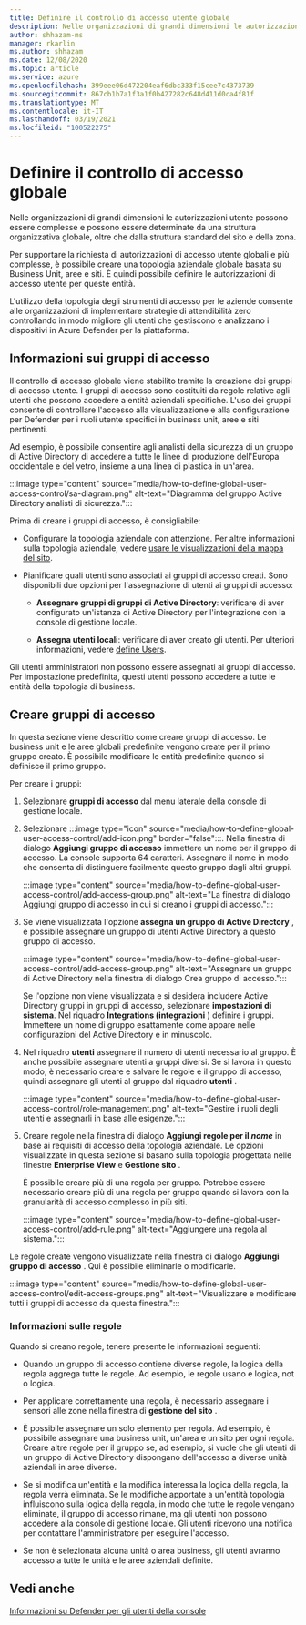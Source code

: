 ```yaml
---
title: Definire il controllo di accesso utente globale
description: Nelle organizzazioni di grandi dimensioni le autorizzazioni utente possono essere complesse e possono essere determinate da una struttura organizzativa globale, oltre che dalla struttura standard del sito e della zona.
author: shhazam-ms
manager: rkarlin
ms.author: shhazam
ms.date: 12/08/2020
ms.topic: article
ms.service: azure
ms.openlocfilehash: 399eee06d472204eaf6dbc333f15cee7c4373739
ms.sourcegitcommit: 867cb1b7a1f3a1f0b427282c648d411d0ca4f81f
ms.translationtype: MT
ms.contentlocale: it-IT
ms.lasthandoff: 03/19/2021
ms.locfileid: "100522275"
---
```

# <a name="define-global-access-control"></a>Definire il controllo di accesso globale

Nelle organizzazioni di grandi dimensioni le autorizzazioni utente possono essere complesse e possono essere determinate da una struttura organizzativa globale, oltre che dalla struttura standard del sito e della zona.

Per supportare la richiesta di autorizzazioni di accesso utente globali e più complesse, è possibile creare una topologia aziendale globale basata su Business Unit, aree e siti. È quindi possibile definire le autorizzazioni di accesso utente per queste entità.

L'utilizzo della topologia degli strumenti di accesso per le aziende consente alle organizzazioni di implementare strategie di attendibilità zero controllando in modo migliore gli utenti che gestiscono e analizzano i dispositivi in Azure Defender per la piattaforma.

## <a name="about-access-groups"></a>Informazioni sui gruppi di accesso

Il controllo di accesso globale viene stabilito tramite la creazione dei gruppi di accesso utente. I gruppi di accesso sono costituiti da regole relative agli utenti che possono accedere a entità aziendali specifiche. L'uso dei gruppi consente di controllare l'accesso alla visualizzazione e alla configurazione per Defender per i ruoli utente specifici in business unit, aree e siti pertinenti.

Ad esempio, è possibile consentire agli analisti della sicurezza di un gruppo di Active Directory di accedere a tutte le linee di produzione dell'Europa occidentale e del vetro, insieme a una linea di plastica in un'area.

:::image type="content" source="media/how-to-define-global-user-access-control/sa-diagram.png" alt-text="Diagramma del gruppo Active Directory analisti di sicurezza.":::

Prima di creare i gruppi di accesso, è consigliabile:

- Configurare la topologia aziendale con attenzione. Per altre informazioni sulla topologia aziendale, vedere [usare le visualizzazioni della mappa del sito](how-to-gain-insight-into-global-regional-and-local-threats.md#work-with-site-map-views).

- Pianificare quali utenti sono associati ai gruppi di accesso creati. Sono disponibili due opzioni per l'assegnazione di utenti ai gruppi di accesso:

  - **Assegnare gruppi di gruppi di Active Directory**: verificare di aver configurato un'istanza di Active Directory per l'integrazione con la console di gestione locale.
  
  - **Assegna utenti locali**: verificare di aver creato gli utenti. Per ulteriori informazioni, vedere [define Users](how-to-create-and-manage-users.md#define-users).

Gli utenti amministratori non possono essere assegnati ai gruppi di accesso. Per impostazione predefinita, questi utenti possono accedere a tutte le entità della topologia di business.

## <a name="create-access-groups"></a>Creare gruppi di accesso

In questa sezione viene descritto come creare gruppi di accesso. Le business unit e le aree globali predefinite vengono create per il primo gruppo creato. È possibile modificare le entità predefinite quando si definisce il primo gruppo.

Per creare i gruppi:

1. Selezionare **gruppi di accesso** dal menu laterale della console di gestione locale.

2. Selezionare :::image type="icon" source="media/how-to-define-global-user-access-control/add-icon.png" border="false":::. Nella finestra di dialogo **Aggiungi gruppo di accesso** immettere un nome per il gruppo di accesso. La console supporta 64 caratteri. Assegnare il nome in modo che consenta di distinguere facilmente questo gruppo dagli altri gruppi.

   :::image type="content" source="media/how-to-define-global-user-access-control/add-access-group.png" alt-text="La finestra di dialogo Aggiungi gruppo di accesso in cui si creano i gruppi di accesso.":::

3. Se viene visualizzata l'opzione **assegna un gruppo di Active Directory** , è possibile assegnare un gruppo di utenti Active Directory a questo gruppo di accesso.

   :::image type="content" source="media/how-to-define-global-user-access-control/add-access-group.png" alt-text="Assegnare un gruppo di Active Directory nella finestra di dialogo Crea gruppo di accesso.":::

   Se l'opzione non viene visualizzata e si desidera includere Active Directory gruppi in gruppi di accesso, selezionare **impostazioni di sistema**. Nel riquadro **Integrations (integrazioni** ) definire i gruppi. Immettere un nome di gruppo esattamente come appare nelle configurazioni del Active Directory e in minuscolo.

5. Nel riquadro **utenti** assegnare il numero di utenti necessario al gruppo. È anche possibile assegnare utenti a gruppi diversi. Se si lavora in questo modo, è necessario creare e salvare le regole e il gruppo di accesso, quindi assegnare gli utenti al gruppo dal riquadro **utenti** .

   :::image type="content" source="media/how-to-define-global-user-access-control/role-management.png" alt-text="Gestire i ruoli degli utenti e assegnarli in base alle esigenze.":::

6. Creare regole nella finestra di dialogo **Aggiungi regole per il *nome*** in base ai requisiti di accesso della topologia aziendale. Le opzioni visualizzate in questa sezione si basano sulla topologia progettata nelle finestre **Enterprise View** e **Gestione sito** . 

   È possibile creare più di una regola per gruppo. Potrebbe essere necessario creare più di una regola per gruppo quando si lavora con la granularità di accesso complesso in più siti. 

   :::image type="content" source="media/how-to-define-global-user-access-control/add-rule.png" alt-text="Aggiungere una regola al sistema.":::

Le regole create vengono visualizzate nella finestra di dialogo **Aggiungi gruppo di accesso** . Qui è possibile eliminarle o modificarle.

:::image type="content" source="media/how-to-define-global-user-access-control/edit-access-groups.png" alt-text="Visualizzare e modificare tutti i gruppi di accesso da questa finestra.":::

### <a name="about-rules"></a>Informazioni sulle regole

Quando si creano regole, tenere presente le informazioni seguenti:

- Quando un gruppo di accesso contiene diverse regole, la logica della regola aggrega tutte le regole. Ad esempio, le regole usano e logica, not o logica.

- Per applicare correttamente una regola, è necessario assegnare i sensori alle zone nella finestra di **gestione del sito** .

- È possibile assegnare un solo elemento per regola. Ad esempio, è possibile assegnare una business unit, un'area e un sito per ogni regola. Creare altre regole per il gruppo se, ad esempio, si vuole che gli utenti di un gruppo di Active Directory dispongano dell'accesso a diverse unità aziendali in aree diverse.

- Se si modifica un'entità e la modifica interessa la logica della regola, la regola verrà eliminata. Se le modifiche apportate a un'entità topologia influiscono sulla logica della regola, in modo che tutte le regole vengano eliminate, il gruppo di accesso rimane, ma gli utenti non possono accedere alla console di gestione locale. Gli utenti ricevono una notifica per contattare l'amministratore per eseguire l'accesso.

- Se non è selezionata alcuna unità o area business, gli utenti avranno accesso a tutte le unità e le aree aziendali definite.

## <a name="see-also"></a>Vedi anche

[Informazioni su Defender per gli utenti della console](how-to-create-and-manage-users.md)
